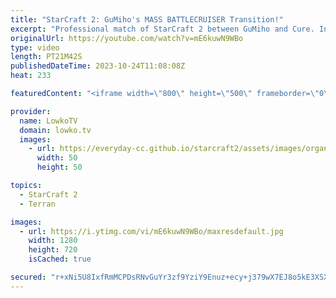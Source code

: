 ```yaml
---
title: "StarCraft 2: GuMiho's MASS BATTLECRUISER Transition!"
excerpt: "Professional match of StarCraft 2 between GuMiho and Cure. In this Terran versus Terran GuMi decides to play Bio, whereas Cure focuses on Terran Mech. In the later stages of the game however, GuMiho finds himself with an opportunity to transition towards mass Battlecruiser. Support my work: https://patreon.com/lowkotv"
originalUrl: https://youtube.com/watch?v=mE6kuwN9WBo
type: video
length: PT21M42S
publishedDateTime: 2023-10-24T11:08:08Z
heat: 233

featuredContent: "<iframe width=\"800\" height=\"500\" frameborder=\"0\" src=\"https://www.youtube.com/embed/mE6kuwN9WBo\" allow=\"accelerometer; autoplay; encrypted-media; gyroscope; picture-in-picture\" allowfullscreen></iframe>"

provider:
  name: LowkoTV
  domain: lowko.tv
  images:
    - url: https://everyday-cc.github.io/starcraft2/assets/images/organizations/lowko.tv-50x50.jpg
      width: 50
      height: 50

topics:
  - StarCraft 2
  - Terran

images:
  - url: https://i.ytimg.com/vi/mE6kuwN9WBo/maxresdefault.jpg
    width: 1280
    height: 720
    isCached: true

secured: "r+xNi5U8IxfRmMCPDsRNvGuYr3zf9YziY9Enuz+ecy+j379wX7EJ8o5kE3XSX0T1p7X3jAWt6LXXN/sQ+TFUITTF3bTAWS3klZNKE46b97NaIsybM10Sxe+6W+sTsr/P/2ykJCJMe4vdsSzxk4VgnxqBSez0dWYocD85DqzKWS3TPp5jGIAYZ4+750yOx3NWHQM71hC5hcwcaKH24mDKAWeHRf/T2Z+yF6Dq9vriRyOaQ3IkXDDz4zXGrtBR+RLg8jTJbUrgofdGjvCd5pWnsG70BugzjvXRg6yjx8fnRzdn9jcCDaGsL+S5T/4qqgItDf0yAj+XYYy7Nj9vCSgkdYt5I5uKj1ALe1eu5JfotMBlblJrLk+QctID96wvP7zcB9ziI81cS/shM5YYgmMrapybhUhSMs1UdyEfFWMGsr4=;XG/R4scwWsPhM34e3T5RCA=="
---
```


